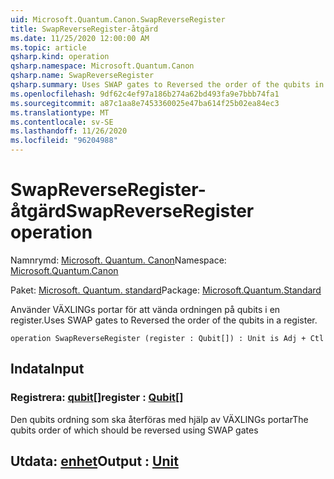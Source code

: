 ```yaml
---
uid: Microsoft.Quantum.Canon.SwapReverseRegister
title: SwapReverseRegister-åtgärd
ms.date: 11/25/2020 12:00:00 AM
ms.topic: article
qsharp.kind: operation
qsharp.namespace: Microsoft.Quantum.Canon
qsharp.name: SwapReverseRegister
qsharp.summary: Uses SWAP gates to Reversed the order of the qubits in a register.
ms.openlocfilehash: 9df62c4ef97a186b274a62bd493fa9e7bbb74fa1
ms.sourcegitcommit: a87c1aa8e7453360025e47ba614f25b02ea84ec3
ms.translationtype: MT
ms.contentlocale: sv-SE
ms.lasthandoff: 11/26/2020
ms.locfileid: "96204988"
---
```

# <a name="swapreverseregister-operation"></a><span data-ttu-id="1f6a9-102">SwapReverseRegister-åtgärd</span><span class="sxs-lookup"><span data-stu-id="1f6a9-102">SwapReverseRegister operation</span></span>

<span data-ttu-id="1f6a9-103">Namnrymd: [Microsoft. Quantum. Canon](xref:Microsoft.Quantum.Canon)</span><span class="sxs-lookup"><span data-stu-id="1f6a9-103">Namespace: [Microsoft.Quantum.Canon](xref:Microsoft.Quantum.Canon)</span></span>

<span data-ttu-id="1f6a9-104">Paket: [Microsoft. Quantum. standard](https://nuget.org/packages/Microsoft.Quantum.Standard)</span><span class="sxs-lookup"><span data-stu-id="1f6a9-104">Package: [Microsoft.Quantum.Standard](https://nuget.org/packages/Microsoft.Quantum.Standard)</span></span>


<span data-ttu-id="1f6a9-105">Använder VÄXLINGs portar för att vända ordningen på qubits i en register.</span><span class="sxs-lookup"><span data-stu-id="1f6a9-105">Uses SWAP gates to Reversed the order of the qubits in a register.</span></span>

```qsharp
operation SwapReverseRegister (register : Qubit[]) : Unit is Adj + Ctl
```


## <a name="input"></a><span data-ttu-id="1f6a9-106">Indata</span><span class="sxs-lookup"><span data-stu-id="1f6a9-106">Input</span></span>

### <a name="register--qubit"></a><span data-ttu-id="1f6a9-107">Registrera: [qubit](xref:microsoft.quantum.lang-ref.qubit)[]</span><span class="sxs-lookup"><span data-stu-id="1f6a9-107">register : [Qubit](xref:microsoft.quantum.lang-ref.qubit)[]</span></span>

<span data-ttu-id="1f6a9-108">Den qubits ordning som ska återföras med hjälp av VÄXLINGs portar</span><span class="sxs-lookup"><span data-stu-id="1f6a9-108">The qubits order of which should be reversed using SWAP gates</span></span>



## <a name="output--unit"></a><span data-ttu-id="1f6a9-109">Utdata: [enhet](xref:microsoft.quantum.lang-ref.unit)</span><span class="sxs-lookup"><span data-stu-id="1f6a9-109">Output : [Unit](xref:microsoft.quantum.lang-ref.unit)</span></span>

